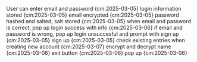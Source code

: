 User can enter email and password {cm:2025-03-05}
login information stored {cm:2025-03-05}
email encrypted {cm:2025-03-05}
password hashed and salted, salt stored {cm:2025-03-05}
when email and password is correct, pop up login success with info {cm:2025-03-06}
if email and password is wrong, pop up login unsuccesful and prompt with sign up {cm:2025-03-05}
sign up {cm:2025-03-05}
check existing entries when creating new account {cm:2025-03-07}
encrypt and decrypt name {cm:2025-03-06}
exit button {cm:2025-03-06}
pop up {cm:2025-03-06}